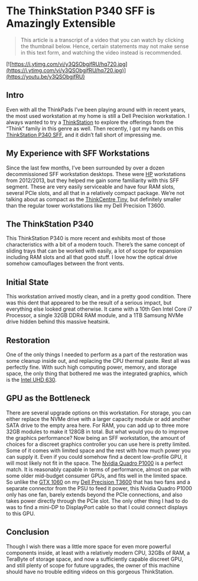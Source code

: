 # The ThinkStation P340 SFF is Amazingly Extensible

> This article is a transcript of a video that you can watch by clicking the thumbnail below. Hence, certain statements may not make sense in this text form, and watching the video instead is recommended.

[![https://i.ytimg.com/vi/y3QSObgjfRU/hq720.jpg](https://i.ytimg.com/vi/y3QSObgjfRU/hq720.jpg)](https://youtu.be/y3QSObgjfRU)

## Intro

Even with all the ThinkPads I’ve been playing around with in recent years, the most used workstation at my home is still a Dell Precision workstation. I always wanted to try a [ThinkStation](https://www.lenovo.com/us/en/thinkstations) to explore the offerings from the “Think” family in this genre as well. Then recently, I got my hands on this [ThinkStation P340 SFF](https://www.lenovo.com/us/en/p/workstations/thinkstation-p-series/thinkstation-p340-sff/wmd00000409), and it didn’t fall short of impressing me.

## My Experience with SFF Workstations

Since the last few months, I’ve been surrounded by over a dozen decommissioned SFF workstation desktops. These were [HP](https://www.hp.com/us-en/home.html) workstations from 2012/2013, but they helped me gain some familiarity with this SFF segment. These are very easily serviceable and have four RAM slots, several PCIe slots, and all that in a relatively compact package. We’re not talking about as compact as the [ThinkCentre Tiny](https://www.lenovo.com/us/en/p/desktops/thinkcentre/m-series-tiny/thinkcentre-m715q-tiny/11tc1mt715q), but definitely smaller than the regular tower workstations like my Dell Precision T3600.

## The ThinkStation P340

This ThinkStation P340 is more recent and exhibits most of those characteristics with a bit of a modern touch. There’s the same concept of sliding trays that can be worked with easily, a lot of scope for expansion including RAM slots and all that good stuff. I love how the optical drive somehow camouflages between the front vents.

## Initial State

This workstation arrived mostly clean, and in a pretty good condition. There was this dent that appeared to be the result of a serious impact, but everything else looked great otherwise. It came with a 10th Gen Intel Core i7 Processor, a single 32GB DDR4 RAM module, and a 1TB Samsung NVMe drive hidden behind this massive heatsink.

## Restoration

One of the only things I needed to perform as a part of the restoration was some cleanup inside out, and replacing the CPU thermal paste. Rest all was perfectly fine. With such high computing power, memory, and storage space, the only thing that bothered me was the integrated graphics, which is the [Intel UHD 630](https://www.intel.com/content/www/us/en/support/products/126790/graphics/processor-graphics/intel-uhd-graphics-family/intel-uhd-graphics-630.html).

## GPU as the Bottleneck

There are several upgrade options on this workstation. For storage, you can either replace the NVMe drive with a larger capacity module or add another SATA drive to the empty area here. For RAM, you can add up to three more 32GB modules to make it 128GB in total. But what would you do to improve the graphics performance? Now being an SFF workstation, the amount of choices for a discreet graphics controller you can use here is pretty limited. Some of it comes with limited space and the rest with how much power you can supply it. Even if you could somehow find a decent low-profile GPU, it will most likely not fit in the space. The [Nvidia Quadro P1000](https://www.pny.com/nvidia-quadro-p1000) is a perfect match. It is reasonably capable in terms of performance, almost on par with some older mid-budget consumer GPUs, and fits well in the limited space. So unlike the [GTX 1060](https://www.evga.com/articles/archive/01036/evga-geforce-gtx-1060/default.asp) on my [Dell Precision T3600](https://i.dell.com/sites/csdocuments/Shared-Content_data-Sheets_Documents/en/Dell_Precision_T3600_Spec_Sheet.pdf) that has two fans and a separate connector from the PSU to feed it power, this Nvidia Quadro P1000 only has one fan, barely extends beyond the PCIe connections, and also takes power directly through the PCIe slot. The only other thing I had to do was to find a mini-DP to DisplayPort cable so that I could connect displays to this GPU.

## Conclusion

Though I wish there was a little more space for even more powerful components inside, at least with a relatively modern CPU, 32GBs of RAM, a TeraByte of storage space, and now a sufficiently capable discreet GPU, and still plenty of scope for future upgrades, the owner of this machine should have no trouble editing videos on this gorgeous ThinkStation.
